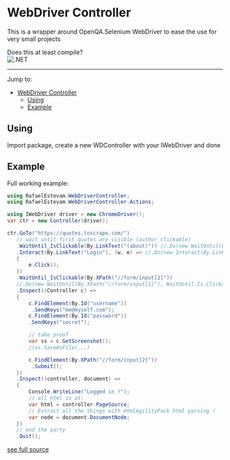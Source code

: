 # WebDriver Controller

This is a wrapper around OpenQA.Selenium WebDriver to ease the use for very small projects

Does this at least compile? 
\
![.NET](https://github.com/RafaelEstevamReis/WebDriverController/workflows/.NET/badge.svg)

------
Jump to:
- [WebDriver Controller](#webdriver-controller)
  - [Using](#using)
  - [Example](#example)

## Using

Import package, create a new WDController with your IWebDriver and done

## Example

Full working example:
~~~C#
using RafaelEstevam.WebDriverController;
using RafaelEstevam.WebDriverController.Actions;

using IWebDriver driver = new ChromeDriver();
var ctr = new Controller(driver);

ctr.GoTo("https://quotes.toscrape.com/")
   // wait until first quotes are visible (author clickable)
   .WaitUntil_IsClickable(By.LinkText("(about)")) //.Do(new WaitUntil(By.LinkText("(about)"), WaitUntil.Is.Clickable))
   .Interact(By.LinkText("Login"), (w, e) => //.Do(new Interact(By.LinkText("Login"), (w, e) =>
   {
       e.Click();
   })
   .WaitUntil_IsClickable(By.XPath("//form/input[2]"))
   //.Do(new WaitUntil(By.XPath("//form/input[2]"), WaitUntil.Is.Clickable))
   .Inspect((Controller c) =>
   {
       c.FindElement(By.Id("username"))
        .SendKeys("me@myself.com");
       c.FindElement(By.Id("password"))
       .SendKeys("secret");

       // take proof
       var ss = c.GetScreenshot();
       //ss.SaveAsFile(...)

       c.FindElement(By.XPath("//form/input[2]"))
        .Submit();
   })
   .Inspect((controller, document) =>
   {
       Console.WriteLine("Logged in !");
       // all html is at:
       var html = controller.PageSource;
       // Extract all the things with HtmlAgilityPack html parsing !
       var node = document.DocumentNode;
   })
   // end the party
   .Quit();
~~~
[see full source](https://github.com/RafaelEstevamReis/WebDriverController/blob/main/WebDriverController.Tests/Program.cs)
